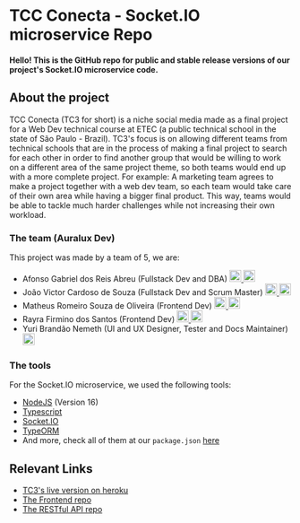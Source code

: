 # TCC Conecta - Socket.IO microservice Repo
#### Hello! This is the GitHub repo for public and stable release versions of our project's Socket.IO microservice code.

## About the project
TCC Conecta (TC3 for short) is a niche social media made as a final project for a Web Dev technical course at ETEC (a public technical school in the state of São Paulo - Brazil).
TC3's focus is on allowing different teams from technical schools that are in the process of making a final project to search for each other in order to find another group that would be willing to work on a different area of the same project theme, so both teams would end up with a more complete project.
For example: A marketing team agrees to make a project together with a web dev team, so each team would take care of their own area while having a bigger final product.
This way, teams would be able to tackle much harder challenges while not increasing their own workload.


### The team (Auralux Dev)
This project was made by a team of 5, we are:
- Afonso Gabriel dos Reis Abreu (Fullstack Dev and DBA) <a href="https://www.linkedin.com/in/afonso-abreu-dev/"><img src="https://static-exp1.licdn.com/sc/h/eahiplrwoq61f4uan012ia17i" alt="LinkedIn logo" width="21px" ></a><a href="https://github.com/AfonsoAbreu"> <img src="https://github.com/fluidicon.png" alt="GitHub logo" width="21px" ></a>
- João Victor Cardoso de Souza (Fullstack Dev and Scrum Master) <a href="https://www.linkedin.com/in/jo%C3%A3o-victor-cardoso-de-souza-186683221/"><img src="https://static-exp1.licdn.com/sc/h/eahiplrwoq61f4uan012ia17i" alt="LinkedIn logo" width="21px" ></a><a href="https://github.com/jv-dev"> <img src="https://github.com/fluidicon.png" alt="GitHub logo" width="21px" ></a>
- Matheus Romeiro Souza de Oliveira (Frontend Dev) <a href="https://www.linkedin.com/in/matheus-oliveira-front-end/"><img src="https://static-exp1.licdn.com/sc/h/eahiplrwoq61f4uan012ia17i" alt="LinkedIn logo" width="21px" ></a><a href="https://github.com/MatheusRomeiro"> <img src="https://github.com/fluidicon.png" alt="GitHub logo" width="21px" ></a>
- Rayra Firmino dos Santos (Frontend Dev) <a href="https://www.linkedin.com/in/rayra-firmino-dos-santos/"><img src="https://static-exp1.licdn.com/sc/h/eahiplrwoq61f4uan012ia17i" alt="LinkedIn logo" width="21px" ></a><a href="https://github.com/rayra-firmino"> <img src="https://github.com/fluidicon.png" alt="GitHub logo" width="21px" ></a>
- Yuri Brandão Nemeth (UI and UX Designer, Tester and Docs Maintainer) <a href="https://github.com/YuriNemeth"> <img src="https://github.com/fluidicon.png" alt="GitHub logo" width="21px" ></a>

### The tools
For the Socket.IO microservice, we used the following tools:
- [NodeJS](https://nodejs.org/en/) (Version 16)
- [Typescript](https://www.typescriptlang.org/)
- [Socket.IO](https://socket.io/)
- [TypeORM](https://typeorm.io/)
- And more, check all of them at our `package.json` [here](https://github.com/Auralux-Desenvolvimento/tc3-socketio-release/blob/main/package.json)

## Relevant Links
- [TC3's live version on heroku](https://tccconecta.herokuapp.com/)
- [The Frontend repo](https://github.com/Auralux-Desenvolvimento/tc3-frontend-release)
- [The RESTful API repo](https://github.com/Auralux-Desenvolvimento/tc3-api-release)